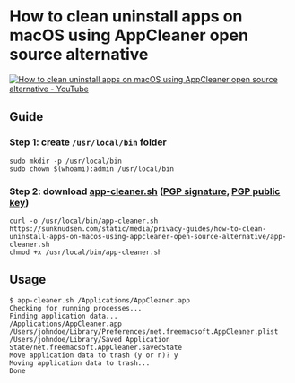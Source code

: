 <!--
Title: How to clean uninstall apps on macOS using AppCleaner open source alternative
Description: Learn how to clean uninstall apps on macOS using AppCleaner open source alternative.
Author: Sun Knudsen <https://github.com/sunknudsen>
Contributors: Sun Knudsen <https://github.com/sunknudsen>
Reviewers:
Publication date: 2020-09-21T15:50:15.415Z
Listed: true
-->

# How to clean uninstall apps on macOS using AppCleaner open source alternative

[![How to clean uninstall apps on macOS using AppCleaner open source alternative - YouTube](how-to-clean-uninstall-apps-on-macos-using-appcleaner-open-source-alternative.png)](https://www.youtube.com/watch?v=0nVOB0EE5ps "How to clean uninstall apps on macOS using AppCleaner open source alternative - YouTube")

## Guide

### Step 1: create `/usr/local/bin` folder

```shell
sudo mkdir -p /usr/local/bin
sudo chown $(whoami):admin /usr/local/bin
```

### Step 2: download [app-cleaner.sh](app-cleaner.sh) ([PGP signature](./app-cleaner.sh.sig), [PGP public key](https://sunknudsen.com/sunknudsen.asc))

```shell
curl -o /usr/local/bin/app-cleaner.sh https://sunknudsen.com/static/media/privacy-guides/how-to-clean-uninstall-apps-on-macos-using-appcleaner-open-source-alternative/app-cleaner.sh
chmod +x /usr/local/bin/app-cleaner.sh
```

## Usage

```console
$ app-cleaner.sh /Applications/AppCleaner.app
Checking for running processes...
Finding application data...
/Applications/AppCleaner.app
/Users/johndoe/Library/Preferences/net.freemacsoft.AppCleaner.plist
/Users/johndoe/Library/Saved Application State/net.freemacsoft.AppCleaner.savedState
Move application data to trash (y or n)? y
Moving application data to trash...
Done
```
